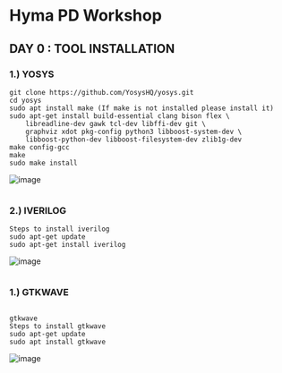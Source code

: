 # **Hyma PD Workshop** 
 
## **DAY 0 : TOOL INSTALLATION**

###  **1.) YOSYS** 
```
git clone https://github.com/YosysHQ/yosys.git
cd yosys
sudo apt install make (If make is not installed please install it) 
sudo apt-get install build-essential clang bison flex \
    libreadline-dev gawk tcl-dev libffi-dev git \
    graphviz xdot pkg-config python3 libboost-system-dev \
    libboost-python-dev libboost-filesystem-dev zlib1g-dev
make config-gcc
make 
sudo make install
```
![image](https://github.com/user-attachments/assets/d25e8607-dcc4-49e8-bbc4-b2d887147fd2)

```
```
###  **2.) IVERILOG**
```
Steps to install iverilog
sudo apt-get update
sudo apt-get install iverilog

```
![image](https://github.com/user-attachments/assets/92cd5170-b377-4799-b83a-c75a494af934)
```
```
###  **1.) GTKWAVE**
```

gtkwave
Steps to install gtkwave
sudo apt-get update
sudo apt install gtkwave
```
![image](https://github.com/user-attachments/assets/697bbfdc-fa03-45af-93bd-b1ab8f071152)
```


